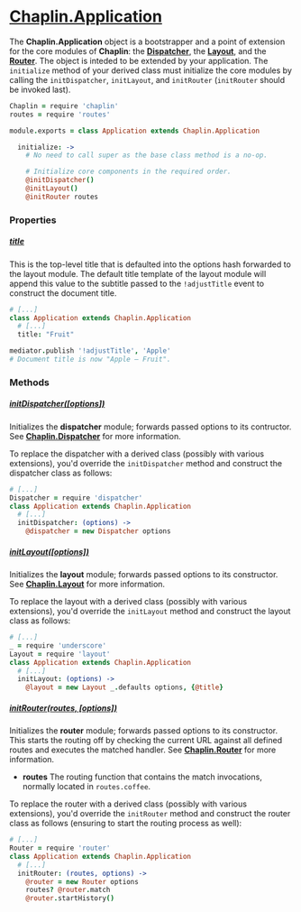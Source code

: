 # [Chaplin.Application](src/chaplin/application.coffee)

The **Chaplin.Application** object is a bootstrapper and a point of extension
for the core modules of **Chaplin**: the **[Dispatcher](#initdispatcheroptions)**, the **[Layout](#initlayoutoptions)**,
and the **[Router](#initrouterroutes-options)**. The object is inteded to be extended by your
application. The `initialize` method of your derived class must initialize
the core modules by calling the `initDispatcher`, `initLayout`,
and `initRouter` (`initRouter` should be invoked last).

```coffeescript
Chaplin = require 'chaplin'
routes = require 'routes'

module.exports = class Application extends Chaplin.Application

  initialize: ->
    # No need to call super as the base class method is a no-op.

    # Initialize core components in the required order.
    @initDispatcher()
    @initLayout()
    @initRouter routes
```

### Properties

##### [title](src/chaplin/application.coffee#L23)
This is the top-level title that is defaulted into the options hash
forwarded to the layout module. The default title template of the layout
module will append this value to the subtitle passed to the `!adjustTitle`
event to construct the document title.

```coffeescript
# [...]
class Application extends Chaplin.Application
  # [...]
  title: "Fruit"

mediator.publish '!adjustTitle', 'Apple'
# Document title is now "Apple ­— Fruit".
```

### Methods

##### [initDispatcher([options])](src/chaplin/application.coffee#L32)
Initializes the **dispatcher** module; forwards passed options to its
contructor. See **[Chaplin.Dispatcher](docs/chaplin.dispatcher.md)**
for more information.

To replace the dispatcher with a derived class (possibly with various
extensions), you'd override the `initDispatcher` method and construct the
dispatcher class as follows:

```coffeescript
# [...]
Dispatcher = require 'dispatcher'
class Application extends Chaplin.Application
  # [...]
  initDispatcher: (options) ->
    @dispatcher = new Dispatcher options
```

##### [initLayout([options])](src/chaplin/application.coffee#L35)
Initializes the **layout** module; forwards passed options to its
constructor. See **[Chaplin.Layout](docs/chaplin.layout.md)** for more
information.

To replace the layout with a derived class (possibly with various
extensions), you'd override the `initLayout` method and construct the
layout class as follows:

```coffeescript
# [...]
_ = require 'underscore'
Layout = require 'layout'
class Application extends Chaplin.Application
  # [...]
  initLayout: (options) ->
    @layout = new Layout _.defaults options, {@title}
```

##### [initRouter(routes, [options])](src/chaplin/application.coffee#L43)
Initializes the **router** module; forwards passed options to its
constructor. This starts the routing off by checking the current URL against
all defined routes and executes the matched handler. See **[Chaplin.Router](docs/chaplin.router.md)**
for more information.

* **routes**
  The routing function that contains the match invocations,
  normally located in `routes.coffee`.

To replace the router with a derived class (possibly with various
extensions), you'd override the `initRouter` method and construct the
router class as follows (ensuring to start the routing process as well):

```coffeescript
# [...]
Router = require 'router'
class Application extends Chaplin.Application
  # [...]
  initRouter: (routes, options) ->
    @router = new Router options
    routes? @router.match
    @router.startHistory()
```
